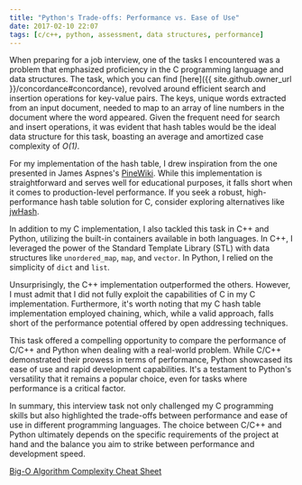 ```yaml
---
title: "Python's Trade-offs: Performance vs. Ease of Use"
date: 2017-02-10 22:07
tags: [c/c++, python, assessment, data structures, performance]
---
```


When preparing for a job interview, one of the tasks I encountered was a problem that emphasized proficiency in the C programming language and data structures. The task, which you can find [here]({{ site.github.owner_url }}/concordance#concordance), revolved around efficient search and insertion operations for key-value pairs. The keys, unique words extracted from an input document, needed to map to an array of line numbers in the document where the word appeared. Given the frequent need for search and insert operations, it was evident that hash tables would be the ideal data structure for this task, boasting an average and amortized case complexity of *O(1)*. <!--more-->

For my implementation of the hash table, I drew inspiration from the one presented in James Aspnes's [PineWiki](http://www.cs.yale.edu/homes/aspnes/pinewiki/C(2f)HashTables.html?highlight=(CategoryAlgorithmNotes)). While this implementation is straightforward and serves well for educational purposes, it falls short when it comes to production-level performance. If you seek a robust, high-performance hash table solution for C, consider exploring alternatives like [jwHash](https://github.com/watmough/jwHash).

In addition to my C implementation, I also tackled this task in C++ and Python, utilizing the built-in containers available in both languages. In C++, I leveraged the power of the Standard Template Library (STL) with data structures like `unordered_map`, `map`, and `vector`. In Python, I relied on the simplicity of `dict` and `list`.

Unsurprisingly, the C++ implementation outperformed the others. However, I must admit that I did not fully exploit the capabilities of C in my C implementation. Furthermore, it's worth noting that my C hash table implementation employed chaining, which, while a valid approach, falls short of the performance potential offered by open addressing techniques.

This task offered a compelling opportunity to compare the performance of C/C++ and Python when dealing with a real-world problem. While C/C++ demonstrated their prowess in terms of performance, Python showcased its ease of use and rapid development capabilities. It's a testament to Python's versatility that it remains a popular choice, even for tasks where performance is a critical factor.

In summary, this interview task not only challenged my C programming skills but also highlighted the trade-offs between performance and ease of use in different programming languages. The choice between C/C++ and Python ultimately depends on the specific requirements of the project at hand and the balance you aim to strike between performance and development speed.

[Big-O Algorithm Complexity Cheat Sheet](http://bigocheatsheet.com/)
